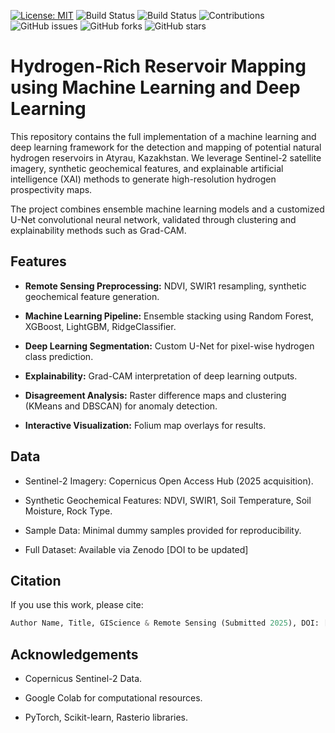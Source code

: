 [![License: MIT](https://img.shields.io/badge/License-MIT-yellow.svg)](https://opensource.org/licenses/MIT)
![Build Status](https://img.shields.io/badge/ML-yes-green)
![Build Status](https://img.shields.io/badge/DL-yes-blue)
![Contributions](https://img.shields.io/badge/contributions-welcome-gold)
![GitHub issues](https://img.shields.io/github/issues/DennisWayo/hydrogen-mapping-atyrau)
![GitHub forks](https://img.shields.io/github/forks/DennisWayo/hydrogen-mapping-atyrau)
![GitHub stars](https://img.shields.io/github/stars/DennisWayo/hydrogen-mapping-atyrau)

# Hydrogen-Rich Reservoir Mapping using Machine Learning and Deep Learning

This repository contains the full implementation of a machine learning and deep learning framework for the detection and mapping of potential natural hydrogen reservoirs in Atyrau, Kazakhstan. We leverage Sentinel-2 satellite imagery, synthetic geochemical features, and explainable artificial intelligence (XAI) methods to generate high-resolution hydrogen prospectivity maps.

The project combines ensemble machine learning models and a customized U-Net convolutional neural network, validated through clustering and explainability methods such as Grad-CAM.

## Features

- **Remote Sensing Preprocessing:** NDVI, SWIR1 resampling, synthetic geochemical feature generation.

- **Machine Learning Pipeline:** Ensemble stacking using Random Forest, XGBoost, LightGBM, RidgeClassifier.

- **Deep Learning Segmentation:** Custom U-Net for pixel-wise hydrogen class prediction.

- **Explainability:** Grad-CAM interpretation of deep learning outputs.

- **Disagreement Analysis:** Raster difference maps and clustering (KMeans and DBSCAN) for anomaly detection.

- **Interactive Visualization:** Folium map overlays for results.

## Data

- Sentinel-2 Imagery: Copernicus Open Access Hub (2025 acquisition).

- Synthetic Geochemical Features: NDVI, SWIR1, Soil Temperature, Soil Moisture, Rock Type.

- Sample Data: Minimal dummy samples provided for reproducibility.

- Full Dataset: Available via Zenodo [DOI to be updated]

## Citation

If you use this work, please cite:

```Python
Author Name, Title, GIScience & Remote Sensing (Submitted 2025), DOI: [to be added]
```

## Acknowledgements

- Copernicus Sentinel-2 Data.

- Google Colab for computational resources.

- PyTorch, Scikit-learn, Rasterio libraries.
